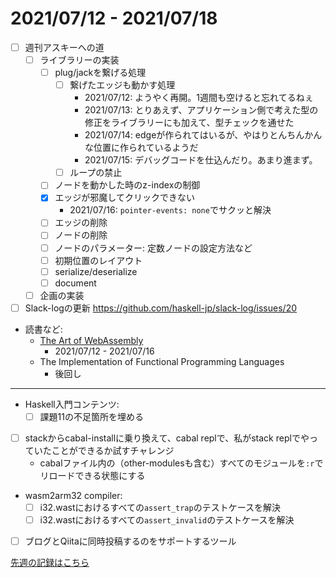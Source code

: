 # 2021/07/12 - 2021/07/18

- [ ] 週刊アスキーへの道
    - [ ] ライブラリーの実装
        - [ ] plug/jackを繋げる処理
            - [ ] 繋げたエッジも動かす処理
                - 2021/07/12: ようやく再開。1週間も空けると忘れてるねぇ
                - 2021/07/13: とりあえず、アプリケーション側で考えた型の修正をライブラリーにも加えて、型チェックを通せた
                - 2021/07/14: edgeが作られてはいるが、やはりとんちんかんな位置に作られているようだ
                - 2021/07/15: デバッグコードを仕込んだり。あまり進まず。
            - [ ] ループの禁止
        - [ ] ノードを動かした時のz-indexの制御
        - [x] エッジが邪魔してクリックできない
            - 2021/07/16: `pointer-events: none`でサクッと解決
        - [ ] エッジの削除
        - [ ] ノードの削除
        - [ ] ノードのパラメーター: 定数ノードの設定方法など
        - [ ] 初期位置のレイアウト
        - [ ] serialize/deserialize
        - [ ] document
    - [ ] 企画の実装
- [ ] Slack-logの更新 <https://github.com/haskell-jp/slack-log/issues/20>
- 読書など:
    - [The Art of WebAssembly](https://nostarch.com/art-webassembly)
        - 2021/07/12 - 2021/07/16
    - The Implementation of Functional Programming Languages
        - 後回し

------

- Haskell入門コンテンツ:
    - [ ] 課題11の不足箇所を埋める
- [ ] stackからcabal-installに乗り換えて、cabal replで、私がstack replでやっていたことができるか試すチャレンジ
    - cabalファイル内の（other-modulesも含む）すべてのモジュールを`:r`でリロードできる状態にする
- wasm2arm32 compiler:
    - [ ] i32.wastにおけるすべての`assert_trap`のテストケースを解決
    - [ ] i32.wastにおけるすべての`assert_invalid`のテストケースを解決
- [ ] ブログとQiitaに同時投稿するのをサポートするツール

[先週の記録はこちら](https://github.com/igrep/daily-commits/blob/0e655e86b336fa8107b61a984e32e4ec91f890ea/yesterday.md)
